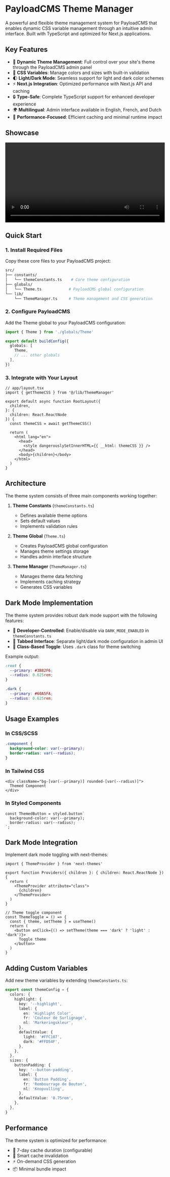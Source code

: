 # PayloadCMS Theme Manager

A powerful and flexible theme management system for PayloadCMS that enables dynamic CSS variable management through an intuitive admin interface. Built with TypeScript and optimized for Next.js applications.

## Key Features

- 🎨 **Dynamic Theme Management**: Full control over your site's theme through the PayloadCMS admin panel
- 🎯 **CSS Variables**: Manage colors and sizes with built-in validation
- 🌓 **Light/Dark Mode**: Seamless support for light and dark color schemes
- ⚡ **Next.js Integration**: Optimized performance with Next.js API and caching
- 🔒 **Type-Safe**: Complete TypeScript support for enhanced developer experience
- 🌍 **Multilingual**: Admin interface available in English, French, and Dutch
- 🚀 **Performance-Focused**: Efficient caching and minimal runtime impact

## Showcase

<video width="100%" controls>
  <source src="https://i.lionel-dutrieux.com/u/cIkAIm.mov" type="video/mp4">
  Your browser does not support the video tag.
</video>

## Quick Start

### 1. Install Required Files

Copy these core files to your PayloadCMS project:

```bash
src/
├── constants/
│   └── themeConstants.ts    # Core theme configuration
├── globals/
│   └── Theme.ts            # PayloadCMS global configuration
└── lib/
    └── ThemeManager.ts     # Theme management and CSS generation
```

### 2. Configure PayloadCMS

Add the Theme global to your PayloadCMS configuration:

```typescript
import { Theme } from './globals/Theme'

export default buildConfig({
  globals: [
    Theme,
    // ... other globals
  ],
})
```

### 3. Integrate with Your Layout

```tsx
// app/layout.tsx
import { getThemeCSS } from '@/lib/ThemeManager'

export default async function RootLayout({
  children,
}: {
  children: React.ReactNode
}) {
  const themeCSS = await getThemeCSS()
  
  return (
    <html lang="en">
      <head>
        <style dangerouslySetInnerHTML={{ __html: themeCSS }} />
      </head>
      <body>{children}</body>
    </html>
  )
}
```

## Architecture

The theme system consists of three main components working together:

1. **Theme Constants** (`themeConstants.ts`)
   - Defines available theme options
   - Sets default values
   - Implements validation rules

2. **Theme Global** (`Theme.ts`)
   - Creates PayloadCMS global configuration
   - Manages theme settings storage
   - Handles admin interface structure

3. **Theme Manager** (`ThemeManager.ts`)
   - Manages theme data fetching
   - Implements caching strategy
   - Generates CSS variables

## Dark Mode Implementation

The theme system provides robust dark mode support with the following features:

- 🔧 **Developer-Controlled**: Enable/disable via `DARK_MODE_ENABLED` in `themeConstants.ts`
- 📑 **Tabbed Interface**: Separate light/dark mode configuration in admin UI
- 🔄 **Class-Based Toggle**: Uses `.dark` class for theme switching

Example output:

```css
:root {
  --primary: #3B82F6;
  --radius: 0.625rem;
}

.dark {
  --primary: #60A5FA;
  --radius: 0.625rem;
}
```

## Usage Examples

### In CSS/SCSS
```css
.component {
  background-color: var(--primary);
  border-radius: var(--radius);
}
```

### In Tailwind CSS
```tsx
<div className="bg-[var(--primary)] rounded-[var(--radius)]">
  Themed Component
</div>
```

### In Styled Components
```tsx
const ThemedButton = styled.button`
  background-color: var(--primary);
  border-radius: var(--radius);
`;
```

## Dark Mode Integration

Implement dark mode toggling with next-themes:

```tsx
import { ThemeProvider } from 'next-themes'

export function Providers({ children }: { children: React.ReactNode }) {
  return (
    <ThemeProvider attribute="class">
      {children}
    </ThemeProvider>
  )
}

// Theme toggle component
const ThemeToggle = () => {
  const { theme, setTheme } = useTheme()
  return (
    <button onClick={() => setTheme(theme === 'dark' ? 'light' : 'dark')}>
      Toggle theme
    </button>
  )
}
```

## Adding Custom Variables

Add new theme variables by extending `themeConstants.ts`:

```typescript
export const themeConfig = {
  colors: {
    highlight: {
      key: '--highlight',
      label: {
        en: 'Highlight Color',
        fr: 'Couleur de Surlignage',
        nl: 'Markeringskleur',
      },
      defaultValue: {
        light: '#FFC107',
        dark: '#FFD54F',
      },
    },
  },
  sizes: {
    buttonPadding: {
      key: '--button-padding',
      label: {
        en: 'Button Padding',
        fr: 'Rembourrage de Bouton',
        nl: 'Knopvulling',
      },
      defaultValue: '0.75rem',
    },
  },
}
```

## Performance

The theme system is optimized for performance:

- 🚀 7-day cache duration (configurable)
- 🔄 Smart cache invalidation
- ⚡ On-demand CSS generation
- 📦 Minimal bundle impact
